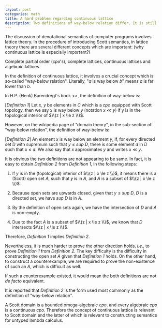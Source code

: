 ```yaml
---
layout: post
categories: math
title: A hard problem regarding continuous lattice
description: Two definitions of way-below relation differ. It is still hard to prove that they are de facto equivalent to each other.
---
```

 
The discussion of denotational semantics of computer programs involves lattice theory.
In the procedure of introducing Scott semantics, in lattice theory there are several different 
concepts which are important: (why continuous lattice is especially important?)

Complete partial order (*cpo*'s), complete lattices, continuous lattices
and algebraic lattices.

In the definition of continuous lattice, it involves a crucial concept which is so-called "way-below 
relation". Literally, "$a$ is way below $b$" means $a$ is far lower than $b$. 

In H.P. (Henk) Barendregt's book <<The Lambda Calculus : Its Syntax and Semantics>>, 
the definition of way-below is:

[*Definition 1*] Let $x$, $y$ be elements in $C$ which is a *cpo* equipped with Scott topology, then we say
$x$ is way below $y$ (notation $x \ll y$) if y is in the topological interior of $\\{z | x \le z \\}$.

However, on the wikipedia page of "domain theory", in the sub-section of "way-below relation", the definition 
of way-below is:

[*Definition 2*] An element $x$ is way below an element $y$, if, for every directed set $D$ with supremum 
such that $y \le sup~D$, there is some element $d$ in $D$ such that $x \le d$. We also say that $x$ approximates 
$y$ and writes $x \ll y$.

It is obvious the two definitions are not appearing to be same. In fact, it is easy to obtain *Definition 2* 
from *Definition 1*, in the following steps:

1. If $y$ is in the (topological) interior of $\\{z | x \le z \\}$, it means there is a (Scott) open set $A$, 
such that $y$ is in $A$, and $A$ is a subset of $\\{z | x \le z \\}$.

2. Because open sets are upwards closed, given that $y \le sup~D$, $D$ is a directed set, we have $sup~D$ is in 
$A$. 

3. By the definition of open sets again, we have the intersection of $D$ and $A$ is non-empty.

4. Due to the fact $A$ is a subset of $\\{z | x \le z \\}$, we know that $D$ intersects $\\{z | x \le z \\}$. 

Therefore, *Definition 1* implies *Definition 2*.

Nevertheless, it is much harder to prove the other direction holds, *i.e.*, to prove *Definition 1* from *Definition 2*. 
The key difficulty is the difficulty in constructing the open set $A$ given that *Definition 1* holds. On the other hand, 
to construct a counterexample, we are required to prove the non-existence of such an $A$, which is difficult as well.

If such a counterexample existed, it would mean the both definitions are not *de facto* equivalent.

It is reported that *Definition 2* is the form used most commonly as the definition of "way-below relation".

A Scott domain is a bounded omega-algebraic *cpo*, and every algebraic *cpo* is a continuous *cpo*. Therefore
the concept of continuous lattice is relevant to Scott domain and the latter of which is relevant to
constructing semantics for untyped lambda calculus.

